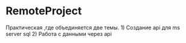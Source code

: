 # RemoteProject
Практическая ,где объединяется две темы. 1) Создание api для ms server sql 2) Работа с данными через api 

